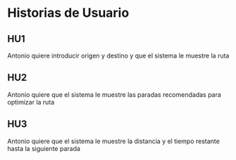 # Historias de Usuario

## HU1
Antonio quiere introducir origen y destino y que el sistema le muestre la ruta

## HU2
Antonio quiere que el sistema le muestre las paradas recomendadas para optimizar la ruta

## HU3
Antonio quiere que el sistema le muestre la distancia y el tiempo restante hasta la siguiente parada